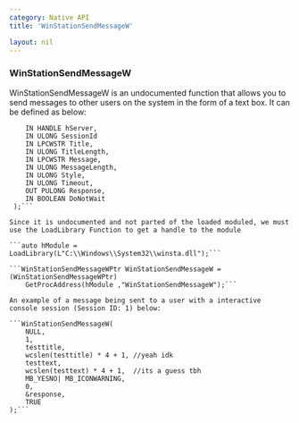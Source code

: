 ```yaml
---
category: Native API
title: 'WinStationSendMessageW'

layout: nil
---
```


### WinStationSendMessageW

WinStationSendMessageW is an undocumented function that allows you to send messages to other users on the system in the form of a text box. It can be defined as below:

```WinStationSendMessageW(
	IN HANDLE hServer,
	IN ULONG SessionId
	IN LPCWSTR Title,
	IN ULONG TitleLength,
	IN LPCWSTR Message,
	IN ULONG MessageLength,
	IN ULONG Style,
	IN ULONG Timeout,
	OUT PULONG Response,
	IN BOOLEAN DoNotWait
 );```

Since it is undocumented and not parted of the loaded moduled, we must use the LoadLibrary Function to get a handle to the module

```auto hModule = LoadLibrary(L"C:\\Windows\\System32\\winsta.dll");```

```WinStationSendMessageWPtr WinStationSendMessageW = (WinStationSendMessageWPtr)
	GetProcAddress(hModule ,"WinStationSendMessageW");```

An example of a message being sent to a user with a interactive console session (Session ID: 1) below:

```WinStationSendMessageW(
    NULL,
    1,
    testtitle,
    wcslen(testtitle) * 4 + 1, //yeah idk 
    testtext,
    wcslen(testtext) * 4 + 1,  //its a guess tbh
    MB_YESNO| MB_ICONWARNING,
    0,
    &response,
    TRUE
);```